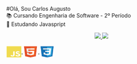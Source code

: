 #Olá, Sou Carlos Augusto <br>
📚 Cursando Engenharia de Software - 2º Período <br>
🌱 Estudando Javaspript

<div align="center">
  <a href="https://github.com/CarlosAugusto21">
  <img height="180em" src="https://github-readme-stats.vercel.app/api?username=CarlosAugusto21&show_icons=true&theme=dracula&include_all_commits=true&count_private=true"/>
  <img height="180em" src="https://github-readme-stats.vercel.app/api/top-langs/?username=CarlosAugusto21&layout=compact&langs_count=7&theme=dracula"/>
</div>
  
 <div style="display: inline_block"><br>
 <img align="center" alt="Rafa-Js" height="30" width="40" src="https://raw.githubusercontent.com/devicons/devicon/master/icons/javascript/javascript-plain.svg">
  <img align="center" alt="Rafa-HTML" height="30" width="40" src="https://raw.githubusercontent.com/devicons/devicon/master/icons/html5/html5-original.svg">
  <img align="center" alt="Rafa-CSS" height="30" width="40" src="https://raw.githubusercontent.com/devicons/devicon/master/icons/css3/css3-original.svg">
  </div>
